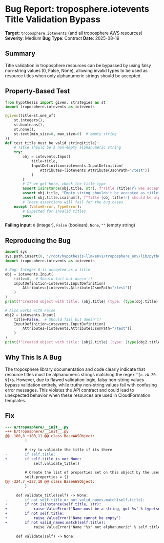 # Bug Report: troposphere.iotevents Title Validation Bypass

**Target**: `troposphere.iotevents` (and all troposphere AWS resources)
**Severity**: Medium
**Bug Type**: Contract
**Date**: 2025-08-19

## Summary

Title validation in troposphere resources can be bypassed by using falsy non-string values (0, False, None), allowing invalid types to be used as resource titles when only alphanumeric strings should be accepted.

## Property-Based Test

```python
from hypothesis import given, strategies as st
import troposphere.iotevents as iotevents

@given(title=st.one_of(
    st.integers(),
    st.booleans(),
    st.none(),
    st.text(min_size=0, max_size=0)  # empty string
))
def test_title_must_be_valid_string(title):
    # Title should be a non-empty alphanumeric string
    try:
        obj = iotevents.Input(
            title=title,
            InputDefinition=iotevents.InputDefinition(
                Attributes=[iotevents.Attribute(JsonPath="/test")]
            )
        )
        # If we get here, check the title type
        assert isinstance(obj.title, str), f"Title {title!r} was accepted but isn't a string"
        assert obj.title, "Empty string shouldn't be accepted as title"
        assert obj.title.isalnum(), f"Title {obj.title!r} should be alphanumeric"
        # These assertions will fail for the bug cases
    except (ValueError, TypeError):
        # Expected for invalid titles
        pass
```

**Failing input**: `0` (integer), `False` (boolean), `None`, `""` (empty string)

## Reproducing the Bug

```python
import sys
sys.path.insert(0, '/root/hypothesis-llm/envs/troposphere_env/lib/python3.13/site-packages')
import troposphere.iotevents as iotevents

# Bug: Integer 0 is accepted as a title
obj = iotevents.Input(
    title=0,  # Should fail but doesn't!
    InputDefinition=iotevents.InputDefinition(
        Attributes=[iotevents.Attribute(JsonPath="/test")]
    )
)
print(f"Created object with title: {obj.title} (type: {type(obj.title).__name__})")

# Also works with False
obj2 = iotevents.Input(
    title=False,  # Should fail but doesn't!
    InputDefinition=iotevents.InputDefinition(
        Attributes=[iotevents.Attribute(JsonPath="/test")]
    )
)
print(f"Created object with title: {obj2.title} (type: {type(obj2.title).__name__})")
```

## Why This Is A Bug

The troposphere library documentation and code clearly indicate that resource titles must be alphanumeric strings matching the regex `^[a-zA-Z0-9]+$`. However, due to flawed validation logic, falsy non-string values bypass validation entirely, while truthy non-string values fail with confusing error messages. This violates the API contract and could lead to unexpected behavior when these resources are used in CloudFormation templates.

## Fix

```diff
--- a/troposphere/__init__.py
+++ b/troposphere/__init__.py
@@ -180,8 +180,11 @@ class BaseAWSObject:
         ]
 
         # try to validate the title if its there
-        if self.title:
+        if self.title is not None:
             self.validate_title()
 
         # Create the list of properties set on this object by the user
         self.properties = {}
@@ -324,7 +327,10 @@ class BaseAWSObject:
         )
 
     def validate_title(self) -> None:
-        if not self.title or not valid_names.match(self.title):
+        if not isinstance(self.title, str):
+            raise ValueError('Name must be a string, got %s' % type(self.title).__name__)
+        if not self.title:
+            raise ValueError('Name cannot be empty')
+        if not valid_names.match(self.title):
             raise ValueError('Name "%s" not alphanumeric' % self.title)
 
     def validate(self) -> None:
```